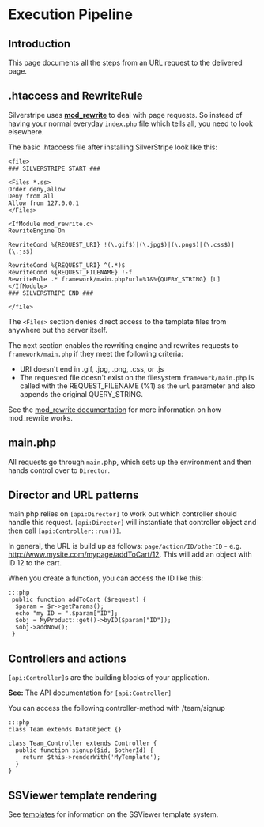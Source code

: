 # Execution Pipeline

## Introduction

This page documents all the steps from an URL request to the delivered page. 

## .htaccess and RewriteRule

Silverstripe uses **[mod_rewrite](http://httpd.apache.org/docs/2.0/mod/mod_rewrite.html)** to deal with page requests.
So instead of having your normal everyday `index.php` file which tells all, you need to look elsewhere. 

The basic .htaccess file after installing SilverStripe look like this:

	<file>
	### SILVERSTRIPE START ###

	<Files *.ss>
	Order deny,allow
	Deny from all
	Allow from 127.0.0.1
	</Files>

	<IfModule mod_rewrite.c>
	RewriteEngine On

	RewriteCond %{REQUEST_URI} !(\.gif$)|(\.jpg$)|(\.png$)|(\.css$)|(\.js$)

	RewriteCond %{REQUEST_URI} ^(.*)$
	RewriteCond %{REQUEST_FILENAME} !-f
	RewriteRule .* framework/main.php?url=%1&%{QUERY_STRING} [L]
	</IfModule>
	### SILVERSTRIPE END ###

	</file>

The `<Files>` section denies direct access to the template files from anywhere but the server itself.

The next section enables the rewriting engine and rewrites requests to `framework/main.php` if they meet the following
criteria:

*  URI doesn't end in .gif, .jpg, .png, .css, or .js
*  The requested file doesn't exist on the filesystem `framework/main.php` is called with the REQUEST_FILENAME (%1) as the `url` parameter and also appends the original
QUERY_STRING.

See the [mod_rewrite documentation](http://httpd.apache.org/docs/2.0/mod/mod_rewrite.html) for more information on how
mod_rewrite works.


## main.php

All requests go through `main.`php, which sets up the environment and then hands control over to `Director`.

## Director and URL patterns

main.php relies on `[api:Director]` to work out which controller should handle this request.  `[api:Director]` will instantiate that
controller object and then call `[api:Controller::run()]`.

In general, the URL is build up as follows: `page/action/ID/otherID` - e.g. http://www.mysite.com/mypage/addToCart/12. 
This will add an object with ID 12 to the cart.

When you create a function, you can access the ID like this:

	:::php
	 public function addToCart ($request) {
	  $param = $r->getParams();
	  echo "my ID = ".$param["ID"];
	  $obj = MyProduct::get()->byID($param["ID"]);
	  $obj->addNow();
	 }

## Controllers and actions

`[api:Controller]`s are the building blocks of your application.

**See:** The API documentation for `[api:Controller]`

You can access the following controller-method with /team/signup

	:::php
	class Team extends DataObject {}
	
	class Team_Controller extends Controller {
	  public function signup($id, $otherId) {
	    return $this->renderWith('MyTemplate');
	  }
	}

## SSViewer template rendering

See [templates](/topics/templates) for information on the SSViewer template system.
